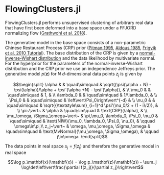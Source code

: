# FlowingClusters.jl

FlowingClusters.jl performs unsupervised clustering of arbitrary real data that have first been deformed into a base space under a FFJORD normalizing flow ([Grathwohl et al. 2018](https://arxiv.org/abs/1810.01367)).

The generative model in the base space consists of a non-parametric Chinese Restaurant Process (CRP) prior ([Pitman 1995](https://doi.org/10.1007%2FBF01213386), [Aldous 1985](https://doi.org/10.1007%2FBFb0099421), [Frigyik et al. 2010 Tutorial](https://web.archive.org/web/20190327085650/https://pdfs.semanticscholar.org/775e/5727f5df0cb9bf834af2ea2548a696c27a38.pdf)). The base distribution of the CRP is given by a [normal-inverse-Wishart distribution](https://en.wikipedia.org/wiki/Normal-inverse-Wishart_distribution) and the data likelihood by multivariate normal. For the hyperprior for the parameters of the normal-inverse-Wishart distribution and the CRP prior we use an independence Jeffreys prior. The generative model $p(\mathbf{z})$ for $N$ $d$-dimensional data points $z_j$ is given by
```math
\begin{split}
\alpha & & \quad\sim\quad & \sqrt{(\psi(\alpha + N) - \psi(\alpha))/\alpha + \psi'(\alpha +N) - \psi'(\alpha)}, & \\
\mu_0 & & \quad\sim\quad & 1, & \\
\lambda_0 & & \quad\sim\quad & 1/\lambda_0, & \\
\Psi_0 & & \quad\sim\quad & \left\vert\Psi_0\right\vert^{-d} & \\
\nu_0 & & \quad\sim\quad & \sqrt{{\textstyle\sum}_{i=1}^d \psi'(\nu_0/2 + (1 - i)/2)}, & \\
\pi~\vert~ & \alpha & \quad\sim\quad & \text{CRP}(\alpha), & \\
\mu_\omega, \Sigma_\omega~\vert~ & \pi,\mu_0, \lambda_0, \Psi_0, \nu_0 & \quad\sim\quad & \text{NIW}(\mu_0, \lambda_0, \Psi_0, \nu_0), & \qquad \omega\in\pi,\\
z_j~\vert~ & \omega, \mu_\omega, \Sigma_\omega & \quad\sim\quad & \text{MvNormal}(\mu_\omega, \Sigma_\omega), & \qquad j\in\omega.
\end{split}
```
The data points in real space $x_j = f(z_j)$ and therefore the generative model in real space
```math
\log p_\mathbf{x}(\mathbf{x}) = \log p_\mathbf{z}(\mathbf{z}) - \sum_j \log\det\left\vert\frac{\partial f(z_j)}{\partial z_j}\right\vert
```